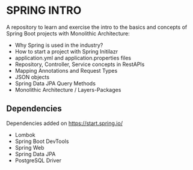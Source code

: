 # SPRING INTRO

A repository to learn and exercise the intro to the basics and concepts of Spring Boot projects with Monolithic Architecture:

* Why Spring is used in the industry?
* How to start a project with Spring Initilazr
* application.yml and application.properties files
* Repository, Controller, Service concepts in RestAPIs
* Mapping Annotations and Request Types
* JSON objects
* Spring Data JPA Query Methods
* Monolithic Architecture / Layers-Packages

## Dependencies
Dependencies added on https://start.spring.io/
* Lombok
* Spring Boot DevTools
* Spring Web
* Spring Data JPA
* PostgreSQL Driver